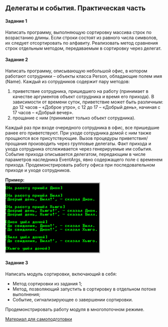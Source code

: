 ## Делегаты и события. Практическая часть

#### Задание 1
Написать программу, выполняющую сортировку массива строк по возрастанию длины. Если строки состоят из равного числа символов, их следует отсортировать по алфавиту. Реализовать метод сравнения строк отдельным методом, передаваемым в сортировку через делегат.

#### Задание 2
Написать программу, описывающую небольшой офис, в котором работают сотрудники – объекты класса Person, обладающие полем имя (Name). Каждый из сотрудников содержит пару методов:
1.	приветствие сотрудника, пришедшего на работу (принимает в качестве аргументов объект сотрудника и время его прихода). В зависимости от времени суток, приветствие может быть различным: до 12 часов – «Доброе утро», с 12 до 17 – «Добрый день», начиная с 17 часов – «Добрый вечер».
2.	прощание с ним (принимает только объект сотрудника).

Каждый раз при входе очередного сотрудника в офис, все пришедшие ранее его приветствуют. При уходе сотрудника домой с ним также прощаются все присутствующие. Вызов процедуры приветствия/прощания производить через групповые делегаты. Факт прихода и ухода сотрудника отслеживается через генерируемые им события. Событие прихода описывается делегатом, передающим в числе параметров наследника EventArgs, явно содержащего поле с временем прихода.
Продемонстрировать работу офиса при последовательном приходе и уходе сотрудников.

**Пример:** <br>
![example picture](./res/officeExample.png "example picture")
<br>

#### Задание 3
Написать модуль сортировки, включающий в себя: 
*	Метод сортировки из задания 1; 
*	Метод, позволяющий запустить в сортировку в отдельном потоке выполнения; 
*	Событие, сигнализирующее о завершении сортировки. 

Продемонстрировать работу модуля в многопоточном режиме.

[Материал для самоподготовки](http://www.albahari.com/threading/)
